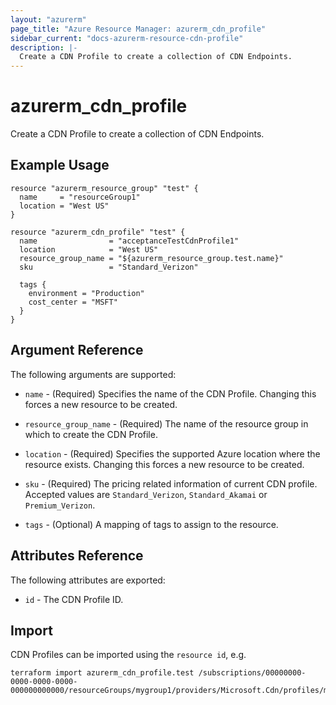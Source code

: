 ```yaml
---
layout: "azurerm"
page_title: "Azure Resource Manager: azurerm_cdn_profile"
sidebar_current: "docs-azurerm-resource-cdn-profile"
description: |-
  Create a CDN Profile to create a collection of CDN Endpoints.
---
```


# azurerm\_cdn\_profile

Create a CDN Profile to create a collection of CDN Endpoints.

## Example Usage

```
resource "azurerm_resource_group" "test" {
  name     = "resourceGroup1"
  location = "West US"
}

resource "azurerm_cdn_profile" "test" {
  name                = "acceptanceTestCdnProfile1"
  location            = "West US"
  resource_group_name = "${azurerm_resource_group.test.name}"
  sku                 = "Standard_Verizon"

  tags {
    environment = "Production"
    cost_center = "MSFT"
  }
}
```

## Argument Reference

The following arguments are supported:

* `name` - (Required) Specifies the name of the CDN Profile. Changing this forces a
    new resource to be created.

* `resource_group_name` - (Required) The name of the resource group in which to
    create the CDN Profile.

* `location` - (Required) Specifies the supported Azure location where the resource exists. Changing this forces a new resource to be created.

* `sku` - (Required) The pricing related information of current CDN profile. Accepted values are `Standard_Verizon`, `Standard_Akamai` or `Premium_Verizon`.

* `tags` - (Optional) A mapping of tags to assign to the resource.

## Attributes Reference

The following attributes are exported:

* `id` - The CDN Profile ID.

## Import

CDN Profiles can be imported using the `resource id`, e.g.

```
terraform import azurerm_cdn_profile.test /subscriptions/00000000-0000-0000-0000-000000000000/resourceGroups/mygroup1/providers/Microsoft.Cdn/profiles/myprofile1
```
